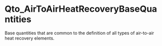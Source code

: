 # Qto_AirToAirHeatRecoveryBaseQuantities

Base quantities that are common to the definition of all types of air-to-air heat recovery elements.
<!-- end of short definition -->

